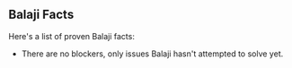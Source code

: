 ## Balaji Facts

Here's a list of proven Balaji facts:

* There are no blockers, only issues Balaji hasn't attempted to solve yet.
